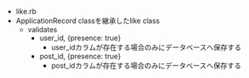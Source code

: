 - like.rb
- ApplicationRecord classを継承したlike class
  - validates
    - user_id, {presence: true}
      - user_idカラムが存在する場合のみにデータベースへ保存する
    - post_id, {presence: true}
      - post_idカラムが存在する場合のみにデータベースへ保存する